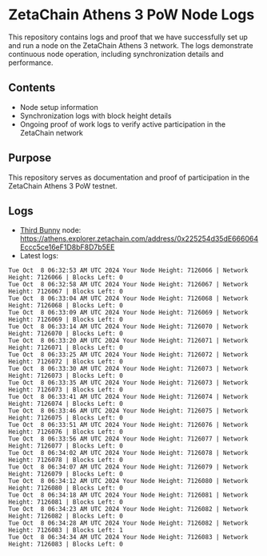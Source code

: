 # ZetaChain Athens 3 PoW Node Logs
This repository contains logs and proof that we have successfully set up and run a node on the ZetaChain Athens 3 network. The logs demonstrate continuous node operation, including synchronization details and performance.

## Contents
- Node setup information
- Synchronization logs with block height details
- Ongoing proof of work logs to verify active participation in the ZetaChain network

## Purpose
This repository serves as documentation and proof of participation in the ZetaChain Athens 3 PoW testnet.

## Logs

- [Third Bunny](https://thirdbunny.xyz/) node: https://athens.explorer.zetachain.com/address/0x225254d35dE666064Eccc5ce16eF1D8bF8D7b5EE
- Latest logs:
```
Tue Oct  8 06:32:53 AM UTC 2024 Your Node Height: 7126066 | Network Height: 7126066 | Blocks Left: 0
Tue Oct  8 06:32:58 AM UTC 2024 Your Node Height: 7126067 | Network Height: 7126067 | Blocks Left: 0
Tue Oct  8 06:33:04 AM UTC 2024 Your Node Height: 7126068 | Network Height: 7126068 | Blocks Left: 0
Tue Oct  8 06:33:09 AM UTC 2024 Your Node Height: 7126069 | Network Height: 7126069 | Blocks Left: 0
Tue Oct  8 06:33:14 AM UTC 2024 Your Node Height: 7126070 | Network Height: 7126070 | Blocks Left: 0
Tue Oct  8 06:33:20 AM UTC 2024 Your Node Height: 7126071 | Network Height: 7126071 | Blocks Left: 0
Tue Oct  8 06:33:25 AM UTC 2024 Your Node Height: 7126072 | Network Height: 7126072 | Blocks Left: 0
Tue Oct  8 06:33:30 AM UTC 2024 Your Node Height: 7126073 | Network Height: 7126073 | Blocks Left: 0
Tue Oct  8 06:33:35 AM UTC 2024 Your Node Height: 7126073 | Network Height: 7126073 | Blocks Left: 0
Tue Oct  8 06:33:41 AM UTC 2024 Your Node Height: 7126074 | Network Height: 7126074 | Blocks Left: 0
Tue Oct  8 06:33:46 AM UTC 2024 Your Node Height: 7126075 | Network Height: 7126075 | Blocks Left: 0
Tue Oct  8 06:33:51 AM UTC 2024 Your Node Height: 7126076 | Network Height: 7126076 | Blocks Left: 0
Tue Oct  8 06:33:56 AM UTC 2024 Your Node Height: 7126077 | Network Height: 7126077 | Blocks Left: 0
Tue Oct  8 06:34:02 AM UTC 2024 Your Node Height: 7126078 | Network Height: 7126078 | Blocks Left: 0
Tue Oct  8 06:34:07 AM UTC 2024 Your Node Height: 7126079 | Network Height: 7126079 | Blocks Left: 0
Tue Oct  8 06:34:12 AM UTC 2024 Your Node Height: 7126080 | Network Height: 7126080 | Blocks Left: 0
Tue Oct  8 06:34:18 AM UTC 2024 Your Node Height: 7126081 | Network Height: 7126081 | Blocks Left: 0
Tue Oct  8 06:34:23 AM UTC 2024 Your Node Height: 7126082 | Network Height: 7126082 | Blocks Left: 0
Tue Oct  8 06:34:28 AM UTC 2024 Your Node Height: 7126082 | Network Height: 7126083 | Blocks Left: 1
Tue Oct  8 06:34:34 AM UTC 2024 Your Node Height: 7126083 | Network Height: 7126083 | Blocks Left: 0
```
